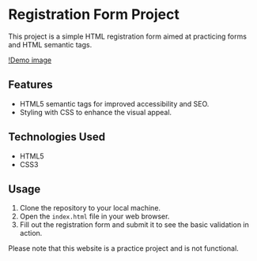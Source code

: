 # Registration Form Project

This project is a simple HTML registration form aimed at practicing forms and HTML semantic tags.

[!Demo image](./images/registration-form-demo.png)

## Features

- HTML5 semantic tags for improved accessibility and SEO.
- Styling with CSS to enhance the visual appeal.

## Technologies Used

- HTML5
- CSS3

## Usage

1. Clone the repository to your local machine.
2. Open the `index.html` file in your web browser.
3. Fill out the registration form and submit it to see the basic validation in action.

Please note that this website is a practice project and is not functional.
